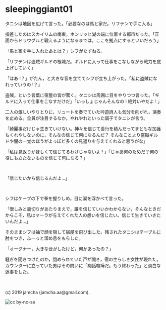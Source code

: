 

# sleepinggiant01

タニシは地図を広げて言った。「必要なのは馬と家だ。リフテンで手に入る」

指差したのはスカイリムの南東，ホンリッヒ湖の端に位置する都市だった。「正面からドラウグルと戦えるようになるまでは，ここを拠点にするといいだろう」

「馬と家を手に入れたあとは？」シフがたずねる。

「リフテンは盗賊ギルドの根城だ。ギルドに入って仕事をこなしながら戦力を底上げしていく」

「はあ !？」がたん，と大きな音を立ててシフが立ち上がった。「私に盗賊になれっていうの !？」

盗賊，という言葉に宿屋の皆が驚く。タニシは周囲に目をやりつつ言った。「ギルドに入って仕事をこなすだけだ」「いっしょじゃんそんなの ! 絶対いやだよ ! 」

二人の激しいやりとりに，リュートを奏でていた吟遊詩人も気分を削がれ，演奏を止める。全員が注目するなか，やれやれといった調子でタニシが言う。

「綺麗事だけじゃ生きていけない。神々を信じて善行を積んだってまともな加護もくれやしないのに，そんなの信じて何になるんだ？ そんなことより盗賊ギルドや闇の一党のほうがよっぽど多くの見返りを与えてくれると思うがな」

「私は見返りがほしくて信じてるわけじゃないよ ! 」「じゃあ何のためだ？何の役にも立たないものを信じて何になる？」

<br>

「信じたいから信じるんだよ…」

<br>

シフはケープの下で拳を握りしめ，目に涙を浮かべて言った。

「憎しみと裏切りがあたりまえで，誰を信じていいかわからない，そんなときだからこそ，私はマーラが与えてくれた人の想いを信じたい。信じて生きていきたいんだよ…」

そのままシフは袖で顔を隠して宿屋を飛び出した。残されたタニシはテーブルに肘をつき，ふーっと溜め息をもらした。

「オーグナー，大きな音がしたけど，何かあったの？」

騒ぎを聞きつけたのか，閉められていた戸が開き，宿の主らしき女性が現れた。カウンターに立っていた男はその問いに「痴話喧嘩だ。もう終わった」と淡白な返事をした。

<br>
<br>
(c) 2019 jamcha (jamcha.aa@gmail.com).

![cc by-nc-sa](https://i.creativecommons.org/l/by-nc-sa/4.0/88x31.png)

